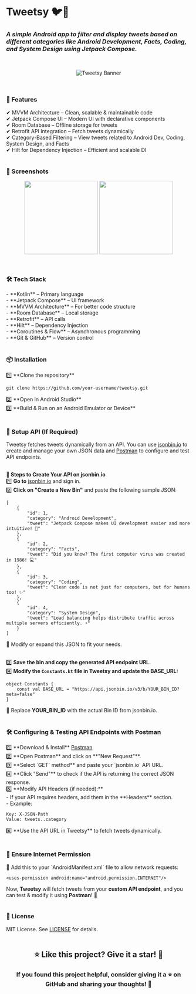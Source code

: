 <h1><b>Tweetsy</b> 🐦📱</h1>
<h3><i>A simple Android app to filter and display tweets based on different categories like Android Development, Facts, Coding, and System Design using Jetpack Compose.</i></h3>
<br>

<p align="center">
  <img src="https://via.placeholder.com/1200x400?text=Tweetsy+Banner" alt="Tweetsy Banner">
  <!-- Replace with actual banner image -->
</p>
<br>

<h3><b>🚀 Features</b></h3>
✔ MVVM Architecture – Clean, scalable & maintainable code<br>
✔ Jetpack Compose UI – Modern UI with declarative components<br>
✔ Room Database – Offline storage for tweets<br>
✔ Retrofit API Integration – Fetch tweets dynamically<br>
✔ Category-Based Filtering – View tweets related to Android Dev, Coding, System Design, and Facts<br>
✔ Hilt for Dependency Injection – Efficient and scalable DI<br>
<br>

<h3><b>📸 Screenshots</b></h3>
<p align="center">
  <img src="https://via.placeholder.com/200" width="200"> 
  <img src="https://via.placeholder.com/200" width="200"> 
</p>
<br>

<h3><b>🛠 Tech Stack</b></h3>
- **Kotlin** – Primary language<br>
- **Jetpack Compose** – UI framework<br>
- **MVVM Architecture** – For better code structure<br>
- **Room Database** – Local storage<br>
- **Retrofit** – API calls<br>
- **Hilt** – Dependency Injection<br>
- **Coroutines & Flow** – Asynchronous programming<br>
- **Git & GitHub** – Version control<br>
<br>

<h3><b>📦 Installation</b></h3>
1️⃣ **Clone the repository**<br>
<pre><code>git clone https://github.com/your-username/tweetsy.git</code></pre>
2️⃣ **Open in Android Studio**<br>
3️⃣ **Build & Run on an Android Emulator or Device**<br>
<br>

<h3><b>🔧 Setup API (If Required)</b></h3>
Tweetsy fetches tweets dynamically from an API. You can use <a href="https://jsonbin.io/">jsonbin.io</a> to create and manage your own JSON data and <a href="https://www.postman.com/">Postman</a> to configure and test API endpoints.<br>
<br>

<b>📌 Steps to Create Your API on jsonbin.io</b><br>
1️⃣ **Go to** <a href="https://jsonbin.io/">jsonbin.io</a> and sign in.<br>
2️⃣ **Click on "Create a New Bin"** and paste the following sample JSON:<br>

<pre><code>[
    {
        "id": 1,
        "category": "Android Development",
        "tweet": "Jetpack Compose makes UI development easier and more intuitive! 🚀"
    },
    {
        "id": 2,
        "category": "Facts",
        "tweet": "Did you know? The first computer virus was created in 1986! 💻"
    },
    {
        "id": 3,
        "category": "Coding",
        "tweet": "Clean code is not just for computers, but for humans too! ✨"
    },
    {
        "id": 4,
        "category": "System Design",
        "tweet": "Load balancing helps distribute traffic across multiple servers efficiently. ⚡"
    }
]</code></pre>
📌 Modify or expand this JSON to fit your needs.<br>
<br>

3️⃣ **Save the bin and copy the generated API endpoint URL.**<br>
4️⃣ **Modify the `Constants.kt` file in Tweetsy and update the BASE_URL:**<br>

<pre><code>object Constants {
    const val BASE_URL = "https://api.jsonbin.io/v3/b/YOUR_BIN_ID?meta=false"
}</code></pre>
📌 Replace <b>YOUR_BIN_ID</b> with the actual Bin ID from jsonbin.io.<br>
<br>

<h3><b>🛠 Configuring & Testing API Endpoints with Postman</b></h3>
1️⃣ **Download & Install** <a href="https://www.postman.com/">Postman</a>.<br>
2️⃣ **Open Postman** and click on **"New Request"**.<br>
3️⃣ **Select `GET` method** and paste your `jsonbin.io` API URL.<br>
4️⃣ **Click "Send"** to check if the API is returning the correct JSON response.<br>
5️⃣ **Modify API Headers (if needed):**<br>
    - If your API requires headers, add them in the **Headers** section.<br>
    - Example:<br>
<pre><code>Key: X-JSON-Path  
Value: tweets..category</code></pre>
6️⃣ **Use the API URL in Tweetsy** to fetch tweets dynamically.<br>
<br>

<h3><b>📄 Ensure Internet Permission</b></h3>
📌 Add this to your `AndroidManifest.xml` file to allow network requests:<br>

<pre><code>&lt;uses-permission android:name="android.permission.INTERNET"/&gt;</code></pre>

Now, **Tweetsy** will fetch tweets from your **custom API endpoint**, and you can test & modify it using **Postman**! 🚀<br>
<br>

<h3><b>📄 License</b></h3>
MIT License. See <a href="LICENSE">LICENSE</a> for details.<br>
<br>

<h2 align="center">⭐ Like this project? Give it a star! 🌟</h2>
<h3 align="center">If you found this project helpful, consider giving it a ⭐ on GitHub and sharing your thoughts! 🚀</h3>
